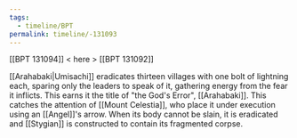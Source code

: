 ```yaml
---
tags:
  - timeline/BPT
permalink: timeline/-131093
---
```

[[BPT 131094]] < here > [[BPT 131092]]

[[Arahabaki|Umisachi]] eradicates thirteen villages with one bolt of lightning each, sparing only the leaders to speak of it, gathering energy from the fear it inflicts. This earns it the title of "the God's Error", [[Arahabaki]]. This catches the attention of [[Mount Celestia]], who place it under execution using an [[Angel]]'s arrow. When its body cannot be slain, it is eradicated and [[Stygian]] is constructed to contain its fragmented corpse.